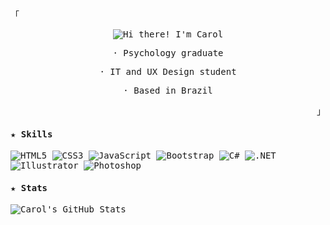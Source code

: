 <samp>

  <p align="left">「</p>
  <div align="center">
    <picture>
      <source media="(prefers-color-scheme: light)" srcset="https://readme-typing-svg.demolab.com?font=Consolas&weight=700&size=17&duration=1500&pause=500&color=1f2328&center=true&lines=Hi+there!;I'm+Carol">
      <source media="(prefers-color-scheme: dark)" srcset="https://readme-typing-svg.demolab.com?font=Consolas&weight=700&size=17&duration=1500&pause=500&color=f0f6fc&center=true&lines=Hi+there!;I'm+Carol">
      <img alt="Hi there! I'm Carol" src="https://readme-typing-svg.demolab.com?font=Consolas&weight=700&size=17&duration=1500&pause=500&color=1f2328&center=true&lines=Hi+there!;I'm+Carol">
    </picture>
    <p>· Psychology graduate</p>
    <p>· IT and UX Design student</p>
    <p>· Based in Brazil</p>
  </div>
  <p align="right">」</p>

  <h4>★ Skills</h4>

  <picture>
    <source media="(prefers-color-scheme: light)" srcset="https://img.shields.io/badge/html5-f0f6fc.svg?style=for-the-badge&logo=html5&logoColor=A477BB">
    <source media="(prefers-color-scheme: dark)" srcset="https://img.shields.io/badge/html5-black.svg?style=for-the-badge&logo=html5&logoColor=AF96F1">
    <img alt="HTML5" src="https://img.shields.io/badge/html5-f0f6fc.svg?style=for-the-badge&logo=html5&logoColor=A477BB">
  </picture>
  <picture>
    <source media="(prefers-color-scheme: light)" srcset="https://img.shields.io/badge/css3-f0f6fc.svg?style=for-the-badge&logo=css3&logoColor=A477BB">
    <source media="(prefers-color-scheme: dark)" srcset="https://img.shields.io/badge/css3-black.svg?style=for-the-badge&logo=css3&logoColor=AF96F1">
    <img alt="CSS3" src="https://img.shields.io/badge/css3-f0f6fc.svg?style=for-the-badge&logo=css3&logoColor=A477BB">
  </picture>
  <picture>
    <source media="(prefers-color-scheme: light)" srcset="https://img.shields.io/badge/javascript-f0f6fc.svg?style=for-the-badge&logo=javascript&logoColor=A477BB">
    <source media="(prefers-color-scheme: dark)" srcset="https://img.shields.io/badge/javascript-black.svg?style=for-the-badge&logo=javascript&logoColor=AF96F1">
    <img alt="JavaScript" src="https://img.shields.io/badge/javascript-f0f6fc.svg?style=for-the-badge&logo=javascript&logoColor=A477BB">
  </picture>
  <picture>
    <source media="(prefers-color-scheme: light)" srcset="https://img.shields.io/badge/bootstrap-f0f6fc.svg?style=for-the-badge&logo=bootstrap&logoColor=A477BB">
    <source media="(prefers-color-scheme: dark)" srcset="https://img.shields.io/badge/bootstrap-black.svg?style=for-the-badge&logo=bootstrap&logoColor=AF96F1">
    <img alt="Bootstrap" src="https://img.shields.io/badge/bootstrap-f0f6fc.svg?style=for-the-badge&logo=bootstrap&logoColor=A477BB">
  </picture>
  <picture>
    <source media="(prefers-color-scheme: light)" srcset="https://img.shields.io/badge/c%23-f0f6fc.svg?style=for-the-badge&logo=csharp&logoColor=A477BB">
    <source media="(prefers-color-scheme: dark)" srcset="https://img.shields.io/badge/c%23-black.svg?style=for-the-badge&logo=csharp&logoColor=AF96F1">
    <img alt="C#" src="https://img.shields.io/badge/c%23-f0f6fc.svg?style=for-the-badge&logo=csharp&logoColor=A477BB">
  </picture>
  <picture>
    <source media="(prefers-color-scheme: light)" srcset="https://img.shields.io/badge/.NET-f0f6fc?style=for-the-badge&logo=.net&logoColor=A477BB">
    <source media="(prefers-color-scheme: dark)" srcset="https://img.shields.io/badge/.NET-black?style=for-the-badge&logo=.net&logoColor=AF96F1">
    <img alt=".NET" src="https://img.shields.io/badge/.NET-f0f6fc?style=for-the-badge&logo=.net&logoColor=A477BB">
  </picture>
  <picture>
    <source media="(prefers-color-scheme: light)" srcset="https://img.shields.io/badge/illustrator-f0f6fc.svg?style=for-the-badge&logo=adobe%20illustrator&logoColor=A477BB">
    <source media="(prefers-color-scheme: dark)" srcset="https://img.shields.io/badge/illustrator-black.svg?style=for-the-badge&logo=adobe%20illustrator&logoColor=AF96F1">
    <img alt="Illustrator" src="https://img.shields.io/badge/illustrator-f0f6fc.svg?style=for-the-badge&logo=adobe%20illustrator&logoColor=A477BB">
  </picture>
  <picture>
    <source media="(prefers-color-scheme: light)" srcset="https://img.shields.io/badge/photoshop-f0f6fc.svg?style=for-the-badge&logo=adobe%20photoshop&logoColor=A477BB">
    <source media="(prefers-color-scheme: dark)" srcset="https://img.shields.io/badge/photoshop-black.svg?style=for-the-badge&logo=adobe%20photoshop&logoColor=AF96F1">
    <img alt="Photoshop" src="https://img.shields.io/badge/photoshop-f0f6fc.svg?style=for-the-badge&logo=adobe%20photoshop&logoColor=A477BB">
  </picture>

  <h4>★ Stats</h4>

  <picture>
    <source media="(prefers-color-scheme: light)" srcset="https://pixel-profile.vercel.app/api/github-stats?username=croldrte&screen_effect=true&dithering=true&theme=fuji&color=black">
    <source media="(prefers-color-scheme: dark)" srcset="https://pixel-profile.vercel.app/api/github-stats?username=croldrte&screen_effect=true&dithering=true&theme=fuji&color=f0f6fc">
    <img alt="Carol's GitHub Stats" src="https://pixel-profile.vercel.app/api/github-stats?username=croldrte&screen_effect=true&dithering=true&theme=fuji&color=black">
  </picture>

</samp>
